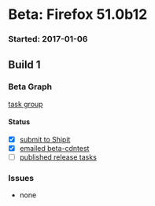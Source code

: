 # Beta: Firefox 51.0b12

### Started: 2017-01-06

## Build 1

### Beta Graph
[task group](https://tools.taskcluster.net/push-inspector/#/Upzna0y3Ra2F2TUIqEp24g)


#### Status
- [x] [submit to Shipit](https://wiki.mozilla.org/Release:Release_Automation_on_Mercurial:Starting_a_Release#Submit_to_Ship_It)
- [x] [emailed beta-cdntest](../how-tos/relpro.md#1-email-drivers-re-release-live-on-test-channel)
- [ ] [published release tasks](../how-tos/relpro.md#3-publish-release)

### Issues
- none


